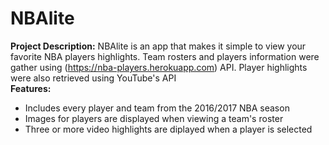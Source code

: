 # NBAlite
<b>Project Description:</b> NBAlite is an app that makes it simple to view your favorite NBA players highlights. Team rosters and players information were gather using (https://nba-players.herokuapp.com) API. Player highlights were also retrieved using YouTube's API  
<b>Features:</b><br>
* Includes every player and team from the 2016/2017 NBA season<br>
* Images for players are displayed when viewing a team's roster <br>
* Three or more video highlights are diplayed when a player is selected<br><br>
